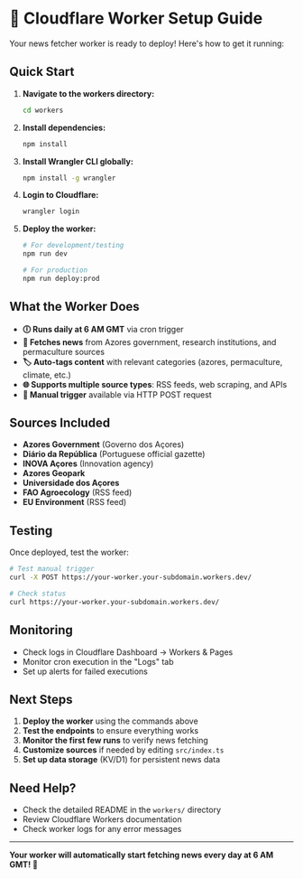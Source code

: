 # 🚀 Cloudflare Worker Setup Guide

Your news fetcher worker is ready to deploy! Here's how to get it running:

## Quick Start

1. **Navigate to the workers directory:**
   ```bash
   cd workers
   ```

2. **Install dependencies:**
   ```bash
   npm install
   ```

3. **Install Wrangler CLI globally:**
   ```bash
   npm install -g wrangler
   ```

4. **Login to Cloudflare:**
   ```bash
   wrangler login
   ```

5. **Deploy the worker:**
   ```bash
   # For development/testing
   npm run dev
   
   # For production
   npm run deploy:prod
   ```

## What the Worker Does

- **🕕 Runs daily at 6 AM GMT** via cron trigger
- **📰 Fetches news** from Azores government, research institutions, and permaculture sources
- **🏷️ Auto-tags content** with relevant categories (azores, permaculture, climate, etc.)
- **🌐 Supports multiple source types**: RSS feeds, web scraping, and APIs
- **🔧 Manual trigger** available via HTTP POST request

## Sources Included

- **Azores Government** (Governo dos Açores)
- **Diário da República** (Portuguese official gazette)
- **INOVA Açores** (Innovation agency)
- **Azores Geopark**
- **Universidade dos Açores**
- **FAO Agroecology** (RSS feed)
- **EU Environment** (RSS feed)

## Testing

Once deployed, test the worker:

```bash
# Test manual trigger
curl -X POST https://your-worker.your-subdomain.workers.dev/

# Check status
curl https://your-worker.your-subdomain.workers.dev/
```

## Monitoring

- Check logs in Cloudflare Dashboard → Workers & Pages
- Monitor cron execution in the "Logs" tab
- Set up alerts for failed executions

## Next Steps

1. **Deploy the worker** using the commands above
2. **Test the endpoints** to ensure everything works
3. **Monitor the first few runs** to verify news fetching
4. **Customize sources** if needed by editing `src/index.ts`
5. **Set up data storage** (KV/D1) for persistent news data

## Need Help?

- Check the detailed README in the `workers/` directory
- Review Cloudflare Workers documentation
- Check worker logs for any error messages

---

**Your worker will automatically start fetching news every day at 6 AM GMT! 🎉**
